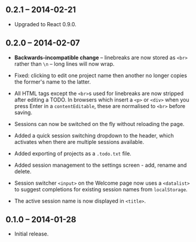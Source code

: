 0.2.1 &ndash; 2014-02-21
------------------------

* Upgraded to React 0.9.0.

0.2.0 &ndash; 2014-02-07
------------------------

* **Backwards-incompatible change** &ndash; linebreaks are now stored as `<br>`
  rather than `\n` &ndash; long lines will now wrap.

* Fixed: clicking to edit one project name then another no longer copies the
  former's name to the latter.

* All HTML tags except the `<br>`s used for linebreaks are now stripped after
  editing a TODO. In browsers which insert a `<p>` or `<div>` when you press
  Enter in a `contentEditable`, these are normalised to `<br>` before saving.

* Sessions can now be switched on the fly without reloading the page.

* Added a quick session switching dropdown to the header, which activates when
  there are multiple sessions available.

* Added exporting of projects as a `.todo.txt` file.

* Added session management to the settings screen - add, rename and delete.

* Session switcher `<input>` on the Welcome page now uses a `<datalist>` to
  suggest completions for  existing session names from `localStorage`.

* The active session name is now displayed in `<title>`.

0.1.0 &ndash; 2014-01-28
------------------------

* Initial release.